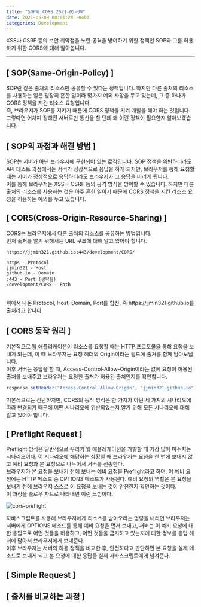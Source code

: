 ```yaml
---
title: "SOP와 CORS 2021-05-09"
date: 2021-05-09 00:01:28 -0400
categories: Development
---
```


XSS나 CSRF 등의 보안 취약점을 노린 공격을 방어하기 위한 정책인 SOP와 그를 허용하기 위한 CORS에 대해 알아봅니다.
<hr/>

## [ SOP(Same-Origin-Policy) ]
SOP란 같은 출처의 리소스만 공유할 수 있다는 정책입니다. 하지만 다른 출처의 리소스를 사용하는 일은 굉장히 흔한 일이라 몇가지 예외 사항을 두고 있는데, 그 중 하나가 CORS 정책을 지킨 리소스 요청입니다.
<br>
즉, 브라우저가 SOP를 지키기 때문에 CORS 정책을 지켜 개발을 해야 하는 것입니다. 그렇다면 어차피 정해진 서버로만 통신을 할 텐데 왜 이런 정책이 필요한지 알아보겠습니다.

## [ SOP의 과정과 해결 방법 ]
SOP는 서버가 아닌 브라우저에 구현되어 있는 로직입니다. SOP 정책을 위반하더라도 API 테스트 과정에서는 서버가 정상적으로 응답을 하게 되지만, 브라우저를 통해 요청할 때는 서버가 정상적으로 응답하더라도 브라우저가 그 응답을 버리게 됩니다. 
<br>
이를 통해 브라우저는 XSS나 CSRF 등의 공격 방식을 방어할 수 있습니다. 하지만 다른 출처의 리소스를 사용하는 것은 아주 흔한 일이기 때문에 CORS 정책을 지킨 리소스 요청을 허용하는 예외를 두고 있습니다.

## [ CORS(Cross-Origin-Resource-Sharing) ]
CORS는 브라우저에서 다른 출처의 리소스를 공유하는 방법입니다. 
<br>
먼저 출처를 알기 위해서는 URL 구조에 대해 알고 있어야 합니다.

```
https://jjmin321.github.io:443/development/CORS/

https - Protocol 
jjmin321 - Host
github.io - Domain
:443 - Port (생략됨)
/development/CORS - Path
```
<br>
위에서 나온 Protocol, Host, Domain, Port를 합친, 즉 https://jjmin321.github.io를 출처라고 합니다. 

## [ CORS 동작 원리 ]
기본적으로 웹 애플리케이션이 리소스를 요청할 때는 HTTP 프로토콜을 통해 요청을 보내게 되는데, 이 때 브라우저는 요청 헤더의 Origin이라는 필드에 출처를 함께 담아보냅니다.
<br>
이후 서버는 응답을 할 때, Access-Control-Allow-Origin이라는 값에 요청이 허용된 출처를 보내주고 브라우저는 요청한 출처가 허용된 출처인지를 확인합니다.

```java
response.setHeader("Access-Control-Allow-Origin", "jjmin321.github.io");
```
기본적으로는 간단하지만, CORS의 동작 방식은 한 가지가 아닌 세 가지의 시나리오에 따라 변경되기 때문에 어떤 시나리오에 위반되었는지 알기 위해 모든 시나리오에 대해 알고 있어야 합니다.

## [ Preflight Request ]
Preflight 방식은 일반적으로 우리가 웹 애플레케이션을 개발할 때 가장 많이 마주치는 시나리오이다. 이 시나리오에 해당하는 상황일 때 브라우저는 요청을 한 번에 보내지 않고 예비 요청과 본 요청으로 나누어서 서버를 전송한다.
<br>
브라우저가 본 요청을 보내기 전에 보내는 예비 요청을 Preflight라고 하며, 이 예비 요청에는 HTTP 메소드 중 OPTIONS 메소드가 사용된다. 예비 요청의 역할은 본 요청을 보내기 전에 브라우저 스스로 이 요청을 보내는 것이 안전한지 확인하는 것이다. 
<br>
이 과정을 플로우 차트로 나타내면 이런 느낌이다.

![cors-preflight](https://user-images.githubusercontent.com/52072077/117592110-4d86cc80-b172-11eb-947f-30157c8a4a25.png)

자바스크립트를 사용해 브라우저에게 리소스를 받아오라는 명령을 내리면 브라우저는 서버에게 OPTIONS 메소드를 통해 예비 요청을 먼저 보내고, 서버는 이 예비 요청에 대한 응답으로 어떤 것들을 허용하고, 어떤 것들을 금지하고 있는지에 대한 정보를 응답 헤더에 담아서 브라우저에게 보내준다.
<br>
이후 브라우저는 서버의 허용 정책을 비교한 후, 안전하다고 판단하면 본 요청을 실제 메소드로 보내게 되고 본 요청에 대한 응답을 실제 자바스크립트에게 넘겨준다.

## [ Simple Request ]

## [ 출처를 비교하는 과정 ]


